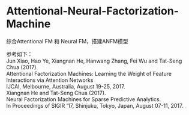 # Attentional-Neural-Factorization-Machine
综合Attentional FM 和 Neural FM，搭建ANFM模型  

参考如下：  
Jun Xiao, Hao Ye, Xiangnan He, Hanwang Zhang, Fei Wu and Tat-Seng Chua (2017).  
Attentional Factorization Machines: Learning the Weight of Feature Interactions via Attention Networks  
IJCAI, Melbourne, Australia, August 19-25, 2017.  
Xiangnan He and Tat-Seng Chua (2017).   
Neural Factorization Machines for Sparse Predictive Analytics.  
In Proceedings of SIGIR '17, Shinjuku, Tokyo, Japan, August 07-11, 2017.
